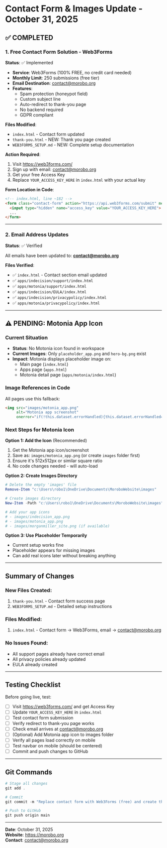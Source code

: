 # Contact Form & Images Update - October 31, 2025

## ✅ COMPLETED

### 1. Free Contact Form Solution - Web3Forms
**Status**: ✅ Implemented

- **Service**: Web3Forms (100% FREE, no credit card needed)
- **Monthly Limit**: 250 submissions (free tier)
- **Email Destination**: contact@morobo.org
- **Features**:
  - Spam protection (honeypot field)
  - Custom subject line
  - Auto-redirect to thank-you page
  - No backend required
  - GDPR compliant

**Files Modified**:
- `index.html` - Contact form updated
- `thank-you.html` - NEW: Thank you page created
- `WEB3FORMS_SETUP.md` - NEW: Complete setup documentation

**Action Required**:
1. Visit https://web3forms.com/
2. Sign up with email: contact@morobo.org
3. Get your free Access Key
4. Replace `YOUR_ACCESS_KEY_HERE` in `index.html` with your actual key

**Form Location in Code**:
```html
<!-- index.html, line ~182 -->
<form class="contact-form" action="https://api.web3forms.com/submit" method="POST">
  <input type="hidden" name="access_key" value="YOUR_ACCESS_KEY_HERE">
  ...
</form>
```

---

### 2. Email Address Updates
**Status**: ✅ Verified

All emails have been updated to: **contact@morobo.org**

**Files Verified**:
- ✅ `index.html` - Contact section email updated
- ✅ `apps/indecision/support/index.html`
- ✅ `apps/motonia/support/index.html`
- ✅ `apps/indecision/EULA/index.html`
- ✅ `apps/indecision/privacypolicy/index.html`
- ✅ `apps/motonia/privacypolicy/index.html`

---

## ⚠️ PENDING: Motonia App Icon

### Current Situation
- **Status**: No Motonia icon found in workspace
- **Current Images**: Only `placeholder_app.png` and `hero-bg.png` exist
- **Impact**: Motonia displays placeholder image on:
  - Main page (`index.html`)
  - Apps page (`apps.html`)
  - Motonia detail page (`apps/motonia/index.html`)

### Image References in Code
All pages use this fallback:
```html
<img src="images/motonia_app.png" 
     alt="Motonia app screenshot" 
     onerror="if(!this.dataset.errorHandled){this.dataset.errorHandled='true';this.src='placeholder_app.png';}">
```

### Next Steps for Motonia Icon

**Option 1: Add the Icon** (Recommended)
1. Get the Motonia app icon/screenshot
2. Save as: `images/motonia_app.png` (or create `images` folder first)
3. Ensure it's 512x512px or similar square ratio
4. No code changes needed - will auto-load

**Option 2: Create Images Directory**
```powershell
# Delete the empty 'images' file
Remove-Item "c:\Users\robo1\OneDrive\Documents\MoroboWebsite\images"

# Create images directory
New-Item -Path "c:\Users\robo1\OneDrive\Documents\MoroboWebsite\images" -ItemType Directory

# Add your app icons
# - images/indecision_app.png
# - images/motonia_app.png
# - images/morganmiller_site.png (if available)
```

**Option 3: Use Placeholder Temporarily**
- Current setup works fine
- Placeholder appears for missing images
- Can add real icons later without breaking anything

---

## Summary of Changes

### New Files Created:
1. `thank-you.html` - Contact form success page
2. `WEB3FORMS_SETUP.md` - Detailed setup instructions

### Files Modified:
1. `index.html` - Contact form → Web3Forms, email → contact@morobo.org

### No Issues Found:
- All support pages already have correct email
- All privacy policies already updated
- EULA already created

---

## Testing Checklist

Before going live, test:

- [ ] Visit https://web3forms.com/ and get Access Key
- [ ] Update `YOUR_ACCESS_KEY_HERE` in `index.html`
- [ ] Test contact form submission
- [ ] Verify redirect to thank-you page works
- [ ] Check email arrives at contact@morobo.org
- [ ] (Optional) Add Motonia app icon to images folder
- [ ] Verify all pages load correctly on mobile
- [ ] Test navbar on mobile (should be centered)
- [ ] Commit and push changes to GitHub

---

## Git Commands

```powershell
# Stage all changes
git add .

# Commit
git commit -m "Replace contact form with Web3Forms (free) and create thank-you page"

# Push to GitHub
git push origin main
```

---

**Date**: October 31, 2025  
**Website**: https://morobo.org  
**Contact**: contact@morobo.org
